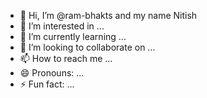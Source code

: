 - 👋 Hi, I’m @ram-bhakts and my name Nitish
- 👀 I’m interested in ...
- 🌱 I’m currently learning ...
- 💞️ I’m looking to collaborate on ...
- 📫 How to reach me ...
- 😄 Pronouns: ...
- ⚡ Fun fact: ...

<!---
ram-bhakts/ram-bhakts is a ✨ special ✨ repository because its `README.md` (this file) appears on your GitHub profile.
You can click the Preview link to take a look at your changes.
--->
